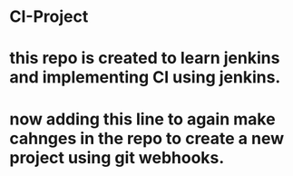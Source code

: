# CI-Project
# this repo is created to learn jenkins and implementing CI using jenkins.
# now adding this  line to again make cahnges in the repo to create  a new project using git webhooks.
